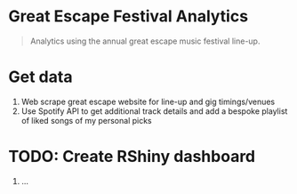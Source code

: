 # Great Escape Festival Analytics

> Analytics using the annual great escape music festival line-up.

# Get data

1. Web scrape great escape website for line-up and gig timings/venues
1. Use Spotify API to get additional track details and add a bespoke playlist of liked songs of my personal picks

# TODO: Create RShiny dashboard

1. ...